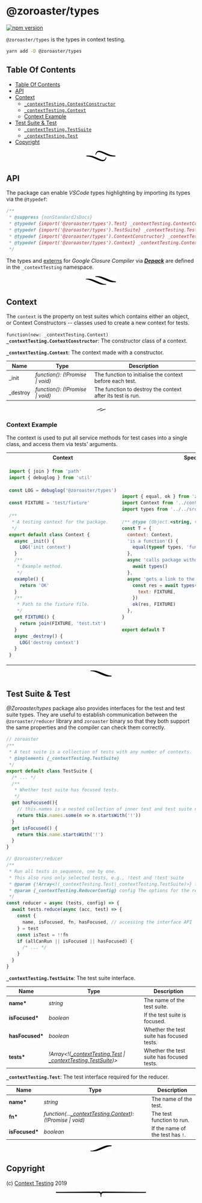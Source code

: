 # @zoroaster/types

[![npm version](https://badge.fury.io/js/%40zoroaster%2Ftypes.svg)](https://npmjs.org/package/@zoroaster/types)

`@zoroaster/types` is the types in context testing.

```sh
yarn add -D @zoroaster/types
```

## Table Of Contents

- [Table Of Contents](#table-of-contents)
- [API](#api)
- [Context](#context)
  * [`_contextTesting.ContextConstructor`](#type-_contexttestingcontextconstructor)
  * [`_contextTesting.Context`](#type-_contexttestingcontext)
  * [Context Example](#context-example)
- [Test Suite & Test](#test-suite--test)
  * [`_contextTesting.TestSuite`](#type-_contexttestingtestsuite)
  * [`_contextTesting.Test`](#type-_contexttestingtest)
- [Copyright](#copyright)

<p align="center"><a href="#table-of-contents"><img src=".documentary/section-breaks/0.svg?sanitize=true"></a></p>

## API

The package can enable _VSCode_ types highlighting by importing its types via the `@typedef`:

```js
/**
 * @suppress {nonStandardJsDocs}
 * @typedef {import('@zoroaster/types').Test} _contextTesting.ContextConstructor
 * @typedef {import('@zoroaster/types').TestSuite} _contextTesting.TestSuite
 * @typedef {import('@zoroaster/types').ContextConstructor} _contextTesting.ContextConstructor
 * @typedef {import('@zoroaster/types').Context} _contextTesting.Context
 */
```

The types and [externs](externs.js) for _Google Closure Compiler_ via [**_Depack_**](https://github.com/dpck/depack) are defined in the `_contextTesting` namespace.

<p align="center"><a href="#table-of-contents"><img src=".documentary/section-breaks/1.svg?sanitize=true"></a></p>

## Context

The `context` is the property on test suites which contains either an object, or Context Constructors -- classes used to create a new context for tests.

`function(new: _contextTesting.Context)` __<a name="type-_contexttestingcontextconstructor">`_contextTesting.ContextConstructor`</a>__: The constructor class of a context.

__<a name="type-_contexttestingcontext">`_contextTesting.Context`</a>__: The context made with a constructor.

|   Name   |                  Type                   |                        Description                         |
| -------- | --------------------------------------- | ---------------------------------------------------------- |
| _init    | <em>function(): (!Promise \| void)</em> | The function to initialise the context before each test.   |
| _destroy | <em>function(): (!Promise \| void)</em> | The function to destroy the context after its test is run. |

<p align="center"><a href="#table-of-contents"><img src=".documentary/section-breaks/2.svg?sanitize=true" width="25"></a></p>

### Context Example

The context is used to put all service methods for test cases into a single class, and access them via tests' arguments.

<table>
<tr><th>Context</th><th>Spec</th></tr>
<tr><td>

```js
import { join } from 'path'
import { debuglog } from 'util'

const LOG = debuglog('@zoroaster/types')

const FIXTURE = 'test/fixture'

/**
 * A testing context for the package.
 */
export default class Context {
  async _init() {
    LOG('init context')
  }
  /**
   * Example method.
   */
  example() {
    return 'OK'
  }
  /**
   * Path to the fixture file.
   */
  get FIXTURE() {
    return join(FIXTURE, 'test.txt')
  }
  async _destroy() {
    LOG('destroy context')
  }
}
```
</td><td>

```js
import { equal, ok } from 'zoroaster/assert'
import Context from '../context'
import types from '../../src'

/** @type {Object.<string, (c: Context)>} */
const T = {
  context: Context,
  'is a function'() {
    equal(typeof types, 'function')
  },
  async 'calls package without error'() {
    await types()
  },
  async 'gets a link to the fixture'({ FIXTURE }) {
    const res = await types({
      text: FIXTURE,
    })
    ok(res, FIXTURE)
  },
}

export default T
```
</td></tr>
</table>

<p align="center"><a href="#table-of-contents"><img src=".documentary/section-breaks/3.svg?sanitize=true"></a></p>

## Test Suite & Test

_@Zoroaster/types_ package also provides interfaces for the test and test suite types. They are useful to establish communication between the `@zoroaster/reducer` library and `zoroaster` binary so that they both support the same properties and the compiler can check them correctly.

```js
// zoroaster
/**
 * A test suite is a collection of tests with any number of contexts.
 * @implements {_contextTesting.TestSuite}
 */
export default class TestSuite {
  /* ... */
  /**
   * Whether test suite has focused tests.
   */
  get hasFocused(){
    // this.names is a nested collection of inner test and test suite names.
    return this.names.some(n => n.startsWith('!'))
  }
  get isFocused() {
    return this.name.startsWith('!')
  }
}
```

```js
// @zoroaster/reducer
/**
 * Run all tests in sequence, one by one.
 * This also runs only selected tests, e.g., !test and !test suite
 * @param {!Array<!(_contextTesting.Test|_contextTesting.TestSuite)>} tests An array with tests.
 * @param {_contextTesting.ReducerConfig} config The options for the reducer.
 */
const reducer = async (tests, config) => {
  await tests.reduce(async (acc, test) => {
    const {
      name, isFocused, fn, hasFocused, // accessing the interface API
    } = test
    const isTest = !!fn
    if (allCanRun || isFocused || hasFocused) {
      /* ... */
    }
  }
}
```

__<a name="type-_contexttestingtestsuite">`_contextTesting.TestSuite`</a>__: The test suite interface.

|      Name       |                                                                                                                          Type                                                                                                                           |                Description                |
| --------------- | ------------------------------------------------------------------------------------------------------------------------------------------------------------------------------------------------------------------------------------------------------- | ----------------------------------------- |
| __name*__       | <em>string</em>                                                                                                                                                                                                                                         | The name of the test suite.               |
| __isFocused*__  | <em>boolean</em>                                                                                                                                                                                                                                        | If the test suite is focused.             |
| __hasFocused*__ | <em>boolean</em>                                                                                                                                                                                                                                        | Whether the test suite has focused tests. |
| __tests*__      | <em>!Array&lt;!(<a href="#type-_contexttestingtest" title="The test interface required for the reducer.">_contextTesting.Test</a> \| <a href="#type-_contexttestingtestsuite" title="The test suite interface.">_contextTesting.TestSuite</a>)&gt;</em> | Whether the test suite has focused tests. |

__<a name="type-_contexttestingtest">`_contextTesting.Test`</a>__: The test interface required for the reducer.

|      Name      |                                                                           Type                                                                            |           Description            |
| -------------- | --------------------------------------------------------------------------------------------------------------------------------------------------------- | -------------------------------- |
| __name*__      | <em>string</em>                                                                                                                                           | The name of the test.            |
| __fn*__        | <em>function(...<a href="#type-_contexttestingcontext" title="The context made with a constructor.">_contextTesting.Context</a>): (!Promise \| void)</em> | The test function to run.        |
| __isFocused*__ | <em>boolean</em>                                                                                                                                          | If the name of the test has `!`. |

<p align="center"><a href="#table-of-contents"><img src=".documentary/section-breaks/4.svg?sanitize=true"></a></p>

## Copyright


  (c) [Context Testing](https://contexttesting.com) 2019


<p align="center"><a href="#table-of-contents"><img src=".documentary/section-breaks/-1.svg?sanitize=true"></a></p>